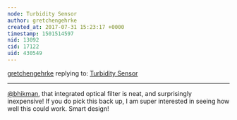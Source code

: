 ```yaml
---
node: Turbidity Sensor
author: gretchengehrke
created_at: 2017-07-31 15:23:17 +0000
timestamp: 1501514597
nid: 13092
cid: 17122
uid: 430549
---
```




[gretchengehrke](../profile/gretchengehrke) replying to: [Turbidity Sensor](../notes/bhickman/05-09-2016/turbidity-sensor)

----
[@bhikman](/profile/bhikman), that integrated optical filter is neat, and surprisingly inexpensive! If you do pick this back up, I am super interested in seeing how well this could work. Smart design! 